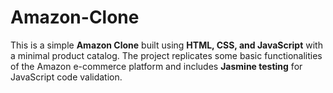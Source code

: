 # Amazon-Clone
 This is a simple **Amazon Clone** built using **HTML, CSS, and JavaScript** with a minimal product catalog.   The project replicates some basic functionalities of the Amazon e-commerce platform and includes **Jasmine testing** for JavaScript code validation.
